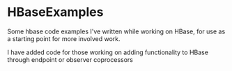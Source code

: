 HBaseExamples
==============

Some hbase code examples I've written while working on HBase, for use as a starting point for more involved work.

I have added code for those working on adding functionality to HBase through endpoint or observer coprocessors
